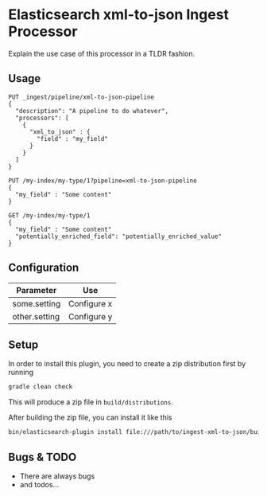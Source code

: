 # Elasticsearch xml-to-json Ingest Processor

Explain the use case of this processor in a TLDR fashion.

## Usage


```
PUT _ingest/pipeline/xml-to-json-pipeline
{
  "description": "A pipeline to do whatever",
  "processors": [
    {
      "xml_to_json" : {
        "field" : "my_field"
      }
    }
  ]
}

PUT /my-index/my-type/1?pipeline=xml-to-json-pipeline
{
  "my_field" : "Some content"
}

GET /my-index/my-type/1
{
  "my_field" : "Some content"
  "potentially_enriched_field": "potentially_enriched_value"
}
```

## Configuration

| Parameter | Use |
| --- | --- |
| some.setting   | Configure x |
| other.setting  | Configure y |

## Setup

In order to install this plugin, you need to create a zip distribution first by running

```bash
gradle clean check
```

This will produce a zip file in `build/distributions`.

After building the zip file, you can install it like this

```bash
bin/elasticsearch-plugin install file:///path/to/ingest-xml-to-json/build/distribution/ingest-xml-to-json-0.0.1-SNAPSHOT.zip
```

## Bugs & TODO

* There are always bugs
* and todos...

